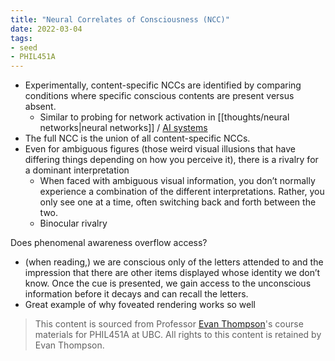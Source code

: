 ```yaml
---
title: "Neural Correlates of Consciousness (NCC)"
date: 2022-03-04
tags:
- seed
- PHIL451A
---
```



- Experimentally, content-specific NCCs are identified by comparing conditions where specific conscious contents are present versus absent.
	- Similar to probing for network activation in [[thoughts/neural networks|neural networks]] / [AI systems](posts/agi.md)
- The full NCC is the union of all content-specific NCCs.
- Even for ambiguous figures (those weird visual illusions that have differing things depending on how you perceive it), there is a rivalry for a dominant interpretation
	- When faced with ambiguous visual information, you don’t normally experience a combination of the different interpretations. Rather, you only see one at a time, often switching back and forth between the two.
	- Binocular rivalry

Does phenomenal awareness overflow access?
- (when reading,) we are conscious only of the letters attended to and the impression that there are other items displayed whose identity we don’t know. Once the cue is presented, we gain access to the unconscious information before it decays and can recall the letters.
- Great example of why foveated rendering works so well

> This content is sourced from Professor [Evan Thompson](https://evanthompson.me/)'s course materials for PHIL451A at UBC. All rights to this content is retained by Evan Thompson.	